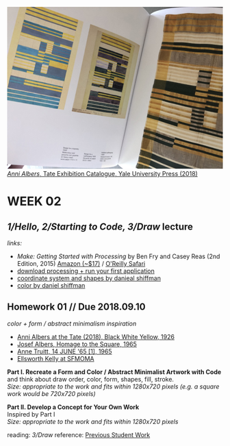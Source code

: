 
![](https://github.com/johnbcarpenter/USC_IML288_IMAGES/blob/master/REF/ANNI_ALBERS_YALE2018.jpg)  
[_Anni Albers_, Tate Exhibition Catalogue, Yale University Press (2018)](https://yalebooks.yale.edu/book/9780300237252/anni-albers)

# WEEK 02

## _1/Hello, 2/Starting to Code, 3/Draw_ lecture
_links:_
- _Make: Getting Started with Processing_ by Ben Fry and Casey Reas (2nd Edition, 2015) [Amazon (~$17)](http://www.amazon.com/dp/1457187086) / [O'Reilly Safari](http://shop.oreilly.com/product/0636920031406.do)  
- [download processing + run your first application](https://processing.org/tutorials/gettingstarted/)  
- [coordinate system and shapes by danieal shiffman](https://www.processing.org/tutorials/drawing)  
- [color by daniel shiffman](https://www.processing.org/tutorials/color)  

## Homework 01 // Due 2018.09.10
_color + form / abstract minimalism inspiration_  
- [Anni Albers at the Tate (2018), Black White Yellow, 1926](https://www.tate.org.uk/whats-on/tate-modern/exhibition/anni-albers)
- [Josef Albers, Homage to the Square, 1965](http://www.albersfoundation.org/art/josef-albers/paintings/homages-to-the-square/index/)  
- [Anne Truitt, 14 JUNE '65 [1], 1965](https://www.matthewmarks.com/new-york/exhibitions/2015-09-11_anne-truitt-in-japan/works-in-exhibition/)  
- [Ellsworth Kelly at SFMOMA](https://www.sfmoma.org/artist/Ellsworth_Kelly)

**Part I. Recreate a Form and Color / Abstract Minimalist Artwork with Code**  
and think about draw order, color, form, shapes, fill, stroke.    
_Size: appropriate to the work and fits within 1280x720 pixels (e.g. a square work would be 720x720 pixels)_  

**Part II. Develop a Concept for Your Own Work**  
Inspired by Part I  
_Size: appropriate to the work and fits within 1280x720 pixels_  

reading: _3/Draw_ 
reference: [Previous Student Work](https://github.com/johnbcarpenter/USC_IML288/blob/master/HOMEWORK.md)
